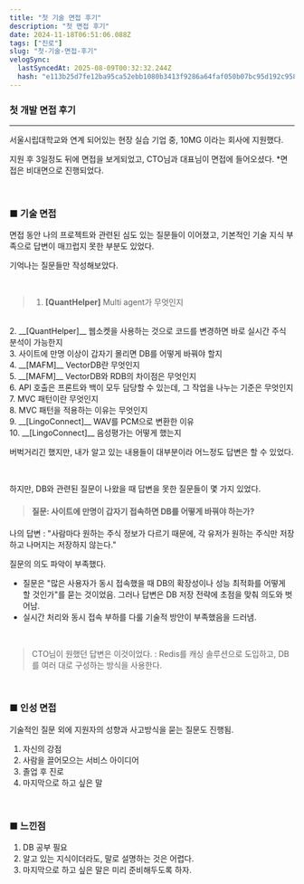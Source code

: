 ```yaml
---
title: "첫 기술 면접 후기"
description: "첫 면접 후기"
date: 2024-11-18T06:51:06.088Z
tags: ["진로"]
slug: "첫-기술-면접-후기"
velogSync:
  lastSyncedAt: 2025-08-09T00:32:32.244Z
  hash: "e113b25d7fe12ba95ca52ebb1080b3413f9286a64faf050b07bc95d192c958aa"
---
```


### 첫 개발 면접 후기

---

서울시립대학교와 연계 되어있는 현장 실습 기업 중, 10MG 이라는 회사에 지원했다.

지원 후 3일정도 뒤에 면접을 보게되었고, CTO님과 대표님이 면접에 들어오셨다. *면접은 비대면으로 진행되었다.

<br>


### ■ 기술 면접
면접 동안 나의 프로젝트와 관련된 심도 있는 질문들이 이어졌고, 기본적인 기술 지식 부족으로 답변이 매끄럽지 못한 부분도 있었다. 

기억나는 질문들만 작성해보았다.

<br>

>1. __[QuantHelper]__ Multi agent가 무엇인지
<br>
2. __[QuantHelper]__ 웹소켓을 사용하는 것으로 코드를 변경하면 바로 실시간 주식 분석이 가능한지
<br>
3. 사이트에 만명 이상이 갑자기 몰리면 DB를 어떻게 바꿔야 할지
<br>
4. __[MAFM]__ VectorDB란 무엇인지
<br>
5. __[MAFM]__ VectorDB와 RDB의 차이점은 무엇인지
<br>
6. API 호출은 프론트와 백이 모두 담당할 수 있는데, 그 작업을 나누는 기준은 무엇인지
<br>
7. MVC 패턴이란 무엇인지
<br>
8. MVC 패턴을 적용하는 이유는 무엇인지
<br>
9. __[LingoConnect]__ WAV를 PCM으로 변환한 이유
<br>
10. __[LingoConnect]__ 음성평가는 어떻게 했는지

버벅거리긴 했지만, 내가 알고 있는 내용들이 대부분이라 어느정도 답변은 할 수 있었다.

<br>

하지만, DB와 관련된 질문이 나왔을 때 답변을 못한 질문들이 몇 가지 있었다.

> #### 질문: 사이트에 만명이 갑자기 접속하면 DB를 어떻게 바꿔야 하는가?

나의 답변
: "사람마다 원하는 주식 정보가 다르기 때문에, 각 유저가 원하는 주식만 저장하고 나머지는 저장하지 않는다."

질문의 의도 파악이 부족했다.
   - 질문은 "많은 사용자가 동시 접속했을 때 DB의 확장성이나 성능 최적화를 어떻게 할 것인가"를 묻는 것이었음. 
   그러나 답변은 DB 저장 전략에 초점을 맞춰 의도와 벗어남.
   - 실시간 처리와 동시 접속 부하를 다룰 기술적 방안이 부족했음을 드러냄.
   
<br>

>CTO님이 원했던 답변은 이것이었다.
: Redis를 캐싱 솔루션으로 도입하고, DB를 여러 대로 구성하는 방식을 사용한다.


<br>

### ■ 인성 면접
기술적인 질문 외에 지원자의 성향과 사고방식을 묻는 질문도 진행됨.

1. 자신의 강점
2. 사람을 끌어모으는 서비스 아이디어
3. 졸업 후 진로
4. 마지막으로 하고 싶은 말

<br>

### ■ 느낀점
1. DB 공부 필요
2. 알고 있는 지식이더라도, 말로 설명하는 것은 어렵다.
3. 마지막으로 하고 싶은 말은 미리 준비해두도록 하자.

